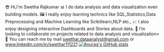 😎 Hi,I'm Swetha Rajkumar
📊 I do data analysis and data visualization even building models.
🖼 I really enjoy learning technics like SQL,Statistics,Data Preprocessing and Machine Learning like Scikitlearn,NLP etc.,
📈 I also enjoy designing interactive Dashboards and Stories about data.
👯 I’m looking to collaborate on projects related to data analysis and visualization>
📧 You can reach me by mail swethar.dataanalyst@gmail.com or www.linkedin.com/in/swethar111221
 [![Anurag's GitHub stats](https://github-readme-stats.vercel.app/api?username=Swetha-RK)](https://github.com/anuraghazra/github-readme-stats)
